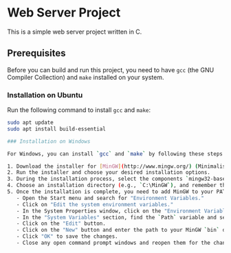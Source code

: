 # Web Server Project

This is a simple web server project written in C.

## Prerequisites

Before you can build and run this project, you need to have `gcc` (the GNU Compiler Collection) and `make` installed on your system.

### Installation on Ubuntu

Run the following command to install `gcc` and `make`:

```bash
sudo apt update
sudo apt install build-essential

### Installation on Windows

For Windows, you can install `gcc` and `make` by following these steps:

1. Download the installer for [MinGW](http://www.mingw.org/) (Minimalist GNU for Windows).
2. Run the installer and choose your desired installation options.
3. During the installation process, select the components `mingw32-base` and `mingw32-gcc-g++`.
4. Choose an installation directory (e.g., `C:\MinGW`), and remember this location as you will need it to add MinGW to your PATH.
5. Once the installation is complete, you need to add MinGW to your PATH:
   - Open the Start menu and search for "Environment Variables."
   - Click on "Edit the system environment variables."
   - In the System Properties window, click on the "Environment Variables" button.
   - In the "System Variables" section, find the `Path` variable and select it.
   - Click on the "Edit" button.
   - Click on the "New" button and enter the path to your MinGW `bin` directory (e.g., `C:\MinGW\bin`).
   - Click "OK" to save the changes.
   - Close any open command prompt windows and reopen them for the changes to take effect.